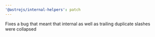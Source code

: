```yaml
---
'@astrojs/internal-helpers': patch
---
```


Fixes a bug that meant that internal as well as trailing duplicate slashes were collapsed
